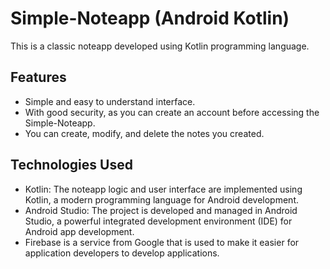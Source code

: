 # Simple-Noteapp (Android Kotlin)
This is a classic noteapp developed using Kotlin programming language.

## Features
- Simple and easy to understand interface.
- With good security, as you can create an account before accessing the Simple-Noteapp.
- You can create, modify, and delete the notes you created.

## Technologies Used
- Kotlin: The noteapp logic and user interface are implemented using Kotlin, a modern programming language for Android development.
- Android Studio: The project is developed and managed in Android Studio, a powerful integrated development environment (IDE) for Android app development.
- Firebase is a service from Google that is used to make it easier for application developers to develop applications.
